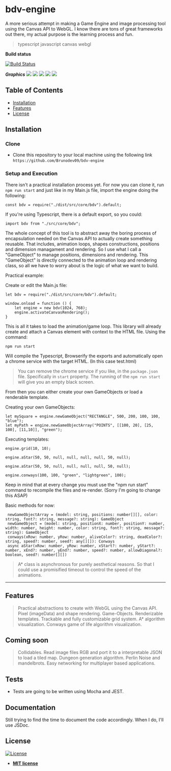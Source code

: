 # bdv-engine

A more serious attempt in making a Game Engine and image processing tool using the Canvas API to WebGL.
I know there are tons of great frameworks out there, my actual purpose is the learning process and fun.

> typescript javascript canvas webgl

**Build status**

[![Build Status](http://img.shields.io/travis/badges/badgerbadgerbadger.svg?style=flat-square)](https://travis-ci.org/badges/badgerbadgerbadger)


***Graphics***
![](path.gif)
![](path3.gif)
![](path4.gif)
![](con1.gif)
![](con2.gif)

## Table of Contents

- [Installation](#installation)
- [Features](#features)
- [License](#license)


## Installation

### Clone

- Clone this repository to your local machine using the following link `https://github.com/Brunodev09/bdv-engine`

### Setup and Execution

  There isn't a practical installation process yet. For now you can clone it, run `npm run start` and just like in my Main.js file, import the engine
  doing the following:
  
  ```
  const bdv = require("./dist/src/core/bdv").default;
  ```
  
  If you're using Typescript, there is a default export, so you could:
  ```
  import bdv from "./src/core/bdv";
  ```


  The whole concept of this tool is to abstract away the boring process of encapsulation needed on the Canvas API to actually create
  something reusable. That includes, animation loops, shapes constructions, positions and dimension managament and rendering.
  So I use what I call a "GameObject" to manage positions, dimensions and rendering. 
  This "GameObject" is directly connected to the animation loop and rendering class, so all we have to worry about is the logic of what we want to build.
  
  Practical example:
  
  Create or edit the Main.js file:

```
let bdv = require("./dist/src/core/bdv").default;

window.onload = function () {
    let engine = new bdv(1024, 768);
    engine.activateCanvasRendering();
}

```

  This is all it takes to load the animation/game loop. This library will already create and attach a Canvas element with context to the HTML file.
  Using the command:
```
npm run start
```

  Will compile the Typescript, Browserify the exports and automatically open a chrome service with the target HTML. (In this case test.html)
  > You can remove the chrome service if you like, in the `package.json` file. Specifically in `start` property.
  The running of the `npm run start` will give you an empty black screen.
  
  From then you can either create your own GameObjects or load a renderable template.
  
  Creating your own GameObjects:
  
  ```
let mySquare = engine.newGameObject("RECTANGLE", 500, 200, 100, 100, "blue");
let myPath = engine.newGameObjectArray("POINTS", [[100, 20], [25, 100], [11,10]], "green");
  ``` 
  
  Executing templates:
  ```
engine.grid(10, 10);
   ```
   
  ```
engine.aStar(50, 50, null, null, null, null, 50, null);
   ``` 

  ```
engine.aStar(50, 50, null, null, null, null, 50, null);
   ```   
   
  ```
engine.conways(100, 100, "green", "lightgreen", 100);
   ```   
   
  Keep in mind that at every change you must use the "npm run start" command to recompile the files and re-render. (Sorry I'm going to change this ASAP)
  
  
  Basic methods for now:
  
  ```
   newGameObjectArray = (model: string, positions: number[][], color: string, font?: string, message?: string): GameObject
   newGameObject = (model: string, positionX: number, positionY: number, width: number, height: number, color: string, font?: string, message?: string): GameObject
   conways(xRow: number, yRow: number, aliveColor?: string, deadColor?: string, speed?: number, seed?: any[][]): Conways
   async aStar(xRow: number, yRow: number, xStart?: number, yStart?: number, xEnd?: number, yEnd?: number, speed?: number, allowDiagonal?: boolean, seed?: number[][]) 
  ``` 
  
  > A* class is asynchronous for purely aesthetical reasons. So that I could use a promisified timeout to control the speed of the animations.
   
  
---


## Features

> Practical abstractions to create with WebGL using the Canvas API.
> Pixel (imageData) and shape rendering.
> Game-Objects.
> Renderizable templates.
> Trackable and fully customizable grid system.
> A* algorithm visualization.
> Conways game of life algorithm visualization.


## Coming soon
> Collidables.
> Read image files RGB and port it to a interpretable JSON to load a tiled map.
> Dungeon generation algorithm.
> Perlin Noise and mandelbrots.
> Easy networking for multiplayer based applications.


## Tests
- Tests are going to be written using Mocha and JEST.

## Documentation
Still trying to find the time to document the code accordingly. When I do, I'll use JSDoc.


## License

[![License](http://img.shields.io/:license-mit-blue.svg?style=flat-square)](http://badges.mit-license.org)

- **[MIT license](http://opensource.org/licenses/mit-license.php)**
